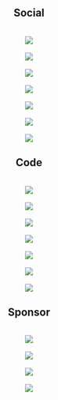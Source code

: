 <div align="center">

<h2>Social</h2>

<a href="https://www.reddit.com/user/infinitivewitch"><br /><img src="https://img.shields.io/badge/Reddit-infinitivewitch-FF4500.svg?style=for-the-badge&logo=Reddit&logoColor=white" /><br /></a>
<a href="https://www.twitch.tv/infinitivewitch"><br /><img src="https://img.shields.io/badge/Twitch-infinitivewitch-9146FF.svg?style=for-the-badge&logo=Twitch&logoColor=white" /><br /></a>
<a href="https://anilist.co/user/infinitivewitch"><br /><img src="https://img.shields.io/badge/AniList-infinitivewitch-02A9FF.svg?style=for-the-badge&logo=AniList&logoColor=white" /><br /></a>
<a href="https://www.youtube.com/@infinitivewitch"><br /><img src="https://img.shields.io/badge/YouTube-infinitivewitch-FF0000.svg?style=for-the-badge&logo=YouTube&logoColor=white" /><br /></a>
<a href="https://discordapp.com/users/1088800006959530056"><br /><img src="https://img.shields.io/badge/Discord-infinitivewitch%235530-5865F2.svg?style=for-the-badge&logo=Discord&logoColor=white" /><br /></a>
<a href="https://matrix.to/#/@infinitivewitch:fedora.im"><br /><img src="https://img.shields.io/badge/Matrix-%40infinitivewitch%3Afedora.im-000000.svg?style=for-the-badge&logo=Matrix&logoColor=white" /><br /></a>
<a href="https://fe.disroot.org/@infinitivewitch"><br /><img src="https://img.shields.io/badge/Akkoma-%40infinitivewitch%40fe.disroot.org-FBA457.svg?style=for-the-badge&logo=Pleroma&logoColor=white" /><br /></a>

<h2>Code</h2>

<a href="https://gitlab.gnome.org/infinitivewitch"><br /><img src="https://img.shields.io/badge/GNOME-infinitivewitch-4A86CF.svg?style=for-the-badge&logo=GNOME&logoColor=white" /><br /></a>
<a href="https://gitlab.com/infinitivewitch"><br /><img src="https://img.shields.io/badge/GitLab-infinitivewitch-FC6D26.svg?style=for-the-badge&logo=GitLab&logoColor=white" /><br /></a>
<a href="https://github.com/infinitivewitch"><br /><img src="https://img.shields.io/badge/GitHub-infinitivewitch-181717.svg?style=for-the-badge&logo=GitHub&logoColor=white" /><br /></a>
<a href="https://git.disroot.org/infinitivewitch"><br /><img src="https://img.shields.io/badge/Forgejo-infinitivewitch-50162D.svg?style=for-the-badge&logo=Disroot&logoColor=white" /><br /></a>
<a href="https://codeberg.org/infinitivewitch"><br /><img src="https://img.shields.io/badge/Codeberg-infinitivewitch-2185D0.svg?style=for-the-badge&logo=Codeberg&logoColor=white" /><br /></a>
<a href="https://www.codewars.com/users/infinitivewitch"><br /><img src="https://img.shields.io/badge/Codewars-infinitivewitch-B1361E.svg?style=for-the-badge&logo=Codewars&logoColor=white" /><br /></a>
<a href="https://stackoverflow.com/users/21598502"><br /><img src="https://img.shields.io/badge/Stack%20Overflow-user:21598502-F58025.svg?style=for-the-badge&logo=Stack-Overflow&logoColor=white" /><br /></a>

<h2>Sponsor</h2>

<a href="https://ko-fi.com/infinitivewitch"><br /><img src="https://img.shields.io/badge/Kofi-infinitivewitch-FF5E5B.svg?style=for-the-badge&logo=Ko-fi&logoColor=white" /><br /></a>
<a href="https://patreon.com/InfinitiveWitch"><br /><img src="https://img.shields.io/badge/Patreon-InfinitiveWitch-FF424D.svg?style=for-the-badge&logo=Patreon&logoColor=white" /><br /></a>
<a href="https://liberapay.com/infinitivewitch"><br /><img src="https://img.shields.io/badge/Liberapay-infinitivewitch-F6C915.svg?style=for-the-badge&logo=Liberapay&logoColor=white" /><br /></a>
<a href="https://github.com/sponsors/infinitivewitch"><br /><img src="https://img.shields.io/badge/GitHub%20Sponsors-infinitivewitch-EA4AAA.svg?style=for-the-badge&logo=GitHub-Sponsors&logoColor=white" /><br /></a>

</div>